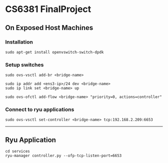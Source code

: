 # CS6381 FinalProject

## On Exposed Host Machines

### Installation
```sh=
sudo apt-get install openvswitch-switch-dpdk
```

### Setup switches
```sh=
sudo ovs-vsctl add-br <bridge-name>
```
```sh=
sudo ip addr add <ens3-ip>/24 dev <bridge-name>
sudo ip link set <bridge-name> up
```

```sh=
sudo ovs-ofctl add-flow <bridge-name> "priority=0, actions=controller"
```

### Connect to ryu applications
```sh=
sudo ovs-vsctl set-controller <bridge-name> tcp:192.168.2.209:6653
```

---

## Ryu Application
```
cd services
ryu-manager controller.py --ofp-tcp-listen-port=6653
```
